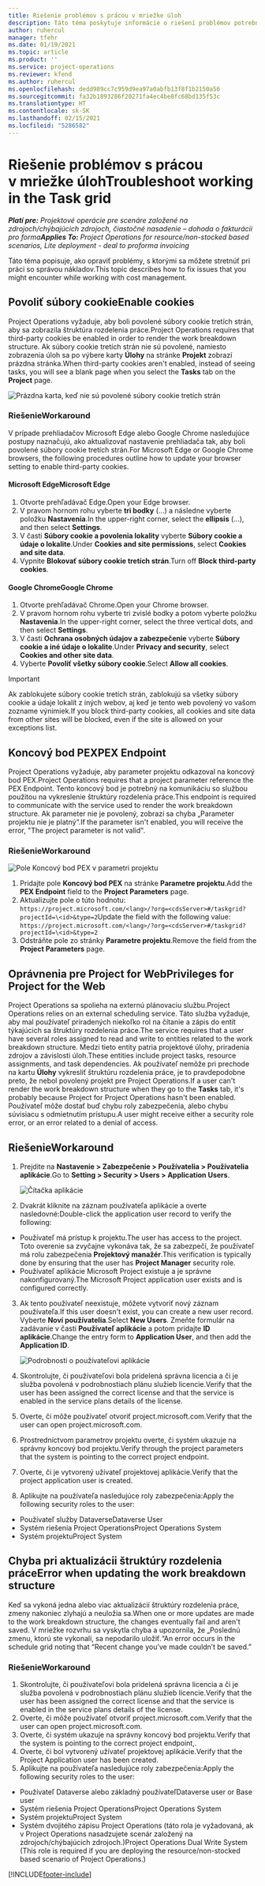 ```yaml
---
title: Riešenie problémov s prácou v mriežke úloh
description: Táto téma poskytuje informácie o riešení problémov potrebných pri práci v mriežke úloh.
author: ruhercul
manager: tfehr
ms.date: 01/19/2021
ms.topic: article
ms.product: ''
ms.service: project-operations
ms.reviewer: kfend
ms.author: ruhercul
ms.openlocfilehash: dedd989cc7c959d9ea97a0abfb13f8f1b2150a56
ms.sourcegitcommit: fa32b1893286f20271fa4ec4be8fc68bd135f53c
ms.translationtype: HT
ms.contentlocale: sk-SK
ms.lasthandoff: 02/15/2021
ms.locfileid: "5286582"
---
```

# <a name="troubleshoot-working-in-the-task-grid"></a><span data-ttu-id="a43a4-103">Riešenie problémov s prácou v mriežke úloh</span><span class="sxs-lookup"><span data-stu-id="a43a4-103">Troubleshoot working in the Task grid</span></span> 

<span data-ttu-id="a43a4-104">_**Platí pre:** Projektové operácie pre scenáre založené na zdrojoch/chýbajúcich zdrojoch, čiastočné nasadenie – dohoda o fakturácii pro forma_</span><span class="sxs-lookup"><span data-stu-id="a43a4-104">_**Applies To:** Project Operations for resource/non-stocked based scenarios, Lite deployment - deal to proforma invoicing_</span></span>

<span data-ttu-id="a43a4-105">Táto téma popisuje, ako opraviť problémy, s ktorými sa môžete stretnúť pri práci so správou nákladov.</span><span class="sxs-lookup"><span data-stu-id="a43a4-105">This topic describes how to fix issues that you might encounter while working with cost management.</span></span>

## <a name="enable-cookies"></a><span data-ttu-id="a43a4-106">Povoliť súbory cookie</span><span class="sxs-lookup"><span data-stu-id="a43a4-106">Enable cookies</span></span>

<span data-ttu-id="a43a4-107">Project Operations vyžaduje, aby boli povolené súbory cookie tretích strán, aby sa zobrazila štruktúra rozdelenia práce.</span><span class="sxs-lookup"><span data-stu-id="a43a4-107">Project Operations requires that third-party cookies be enabled in order to render the work breakdown structure.</span></span> <span data-ttu-id="a43a4-108">Ak súbory cookie tretích strán nie sú povolené, namiesto zobrazenia úloh sa po výbere karty **Úlohy** na stránke **Projekt** zobrazí prázdna stránka.</span><span class="sxs-lookup"><span data-stu-id="a43a4-108">When third-party cookies aren't enabled, instead of seeing tasks, you will see a blank page when you select the **Tasks** tab on the **Project** page.</span></span>

![Prázdna karta, keď nie sú povolené súbory cookie tretích strán](media/blankschedule.png)


### <a name="workaround"></a><span data-ttu-id="a43a4-110">Riešenie</span><span class="sxs-lookup"><span data-stu-id="a43a4-110">Workaround</span></span>
<span data-ttu-id="a43a4-111">V prípade prehliadačov Microsoft Edge alebo Google Chrome nasledujúce postupy naznačujú, ako aktualizovať nastavenie prehliadača tak, aby boli povolené súbory cookie tretích strán.</span><span class="sxs-lookup"><span data-stu-id="a43a4-111">For Microsoft Edge or Google Chrome browsers, the following procedures outline how to update your browser setting to enable third-party cookies.</span></span>

#### <a name="microsoft-edge"></a><span data-ttu-id="a43a4-112">Microsoft Edge</span><span class="sxs-lookup"><span data-stu-id="a43a4-112">Microsoft Edge</span></span>

1. <span data-ttu-id="a43a4-113">Otvorte prehľadávač Edge.</span><span class="sxs-lookup"><span data-stu-id="a43a4-113">Open your Edge browser.</span></span>
2. <span data-ttu-id="a43a4-114">V pravom hornom rohu vyberte **tri bodky** (...) a následne vyberte položku **Nastavenia**.</span><span class="sxs-lookup"><span data-stu-id="a43a4-114">In the upper-right corner, select the **ellipsis** (...), and then select **Settings**.</span></span>
3. <span data-ttu-id="a43a4-115">V časti **Súbory cookie a povolenia lokality** vyberte **Súbory cookie a údaje o lokalite**.</span><span class="sxs-lookup"><span data-stu-id="a43a4-115">Under **Cookies and site permissions**, select **Cookies and site data**.</span></span>
4. <span data-ttu-id="a43a4-116">Vypnite **Blokovať súbory cookie tretích strán**.</span><span class="sxs-lookup"><span data-stu-id="a43a4-116">Turn off **Block third-party cookies**.</span></span>

#### <a name="google-chrome"></a><span data-ttu-id="a43a4-117">Google Chrome</span><span class="sxs-lookup"><span data-stu-id="a43a4-117">Google Chrome</span></span>

1. <span data-ttu-id="a43a4-118">Otvorte prehľadávač Chrome.</span><span class="sxs-lookup"><span data-stu-id="a43a4-118">Open your Chrome browser.</span></span>
2. <span data-ttu-id="a43a4-119">V pravom hornom rohu vyberte tri zvislé bodky a potom vyberte položku **Nastavenia**.</span><span class="sxs-lookup"><span data-stu-id="a43a4-119">In the upper-right corner, select the three vertical dots, and then select **Settings**.</span></span>
3. <span data-ttu-id="a43a4-120">V časti **Ochrana osobných údajov a zabezpečenie** vyberte **Súbory cookie a iné údaje o lokalite**.</span><span class="sxs-lookup"><span data-stu-id="a43a4-120">Under **Privacy and security**, select **Cookies and other site data**.</span></span>
4. <span data-ttu-id="a43a4-121">Vyberte **Povoliť všetky súbory cookie**.</span><span class="sxs-lookup"><span data-stu-id="a43a4-121">Select **Allow all cookies**.</span></span>

> [!IMPORTANT]
> <span data-ttu-id="a43a4-122">Ak zablokujete súbory cookie tretích strán, zablokujú sa všetky súbory cookie a údaje lokalít z iných webov, aj keď je tento web povolený vo vašom zozname výnimiek.</span><span class="sxs-lookup"><span data-stu-id="a43a4-122">If you block third-party cookies, all cookies and site data from other sites will be blocked, even if the site is allowed on your exceptions list.</span></span>

## <a name="pex-endpoint"></a><span data-ttu-id="a43a4-123">Koncový bod PEX</span><span class="sxs-lookup"><span data-stu-id="a43a4-123">PEX Endpoint</span></span>

<span data-ttu-id="a43a4-124">Project Operations vyžaduje, aby parameter projektu odkazoval na koncový bod PEX.</span><span class="sxs-lookup"><span data-stu-id="a43a4-124">Project Operations requires that a project parameter reference the PEX Endpoint.</span></span> <span data-ttu-id="a43a4-125">Tento koncový bod je potrebný na komunikáciu so službou použitou na vykreslenie štruktúry rozdelenia práce.</span><span class="sxs-lookup"><span data-stu-id="a43a4-125">This endpoint is required to communicate with the service used to render the work breakdown structure.</span></span> <span data-ttu-id="a43a4-126">Ak parameter nie je povolený, zobrazí sa chyba „Parameter projektu nie je platný“.</span><span class="sxs-lookup"><span data-stu-id="a43a4-126">If the parameter isn't enabled, you will receive the error, "The project parameter is not valid".</span></span> 

### <a name="workaround"></a><span data-ttu-id="a43a4-127">Riešenie</span><span class="sxs-lookup"><span data-stu-id="a43a4-127">Workaround</span></span>
 ![Pole Koncový bod PEX v parametri projektu](media/projectparameter.png)

1. <span data-ttu-id="a43a4-129">Pridajte pole **Koncový bod PEX** na stránke **Parametre projektu**.</span><span class="sxs-lookup"><span data-stu-id="a43a4-129">Add the **PEX Endpoint** field to the **Project Parameters** page.</span></span>
2. <span data-ttu-id="a43a4-130">Aktualizujte pole o túto hodnotu: `https://project.microsoft.com/<lang>/?org=<cdsServer>#/taskgrid?projectId=\<id>&type=2`</span><span class="sxs-lookup"><span data-stu-id="a43a4-130">Update the field with the following value: `https://project.microsoft.com/<lang>/?org=<cdsServer>#/taskgrid?projectId=\<id>&type=2`</span></span>
3. <span data-ttu-id="a43a4-131">Odstráňte pole zo stránky **Parametre projektu**.</span><span class="sxs-lookup"><span data-stu-id="a43a4-131">Remove the field from the **Project Parameters** page.</span></span>

## <a name="privileges-for-project-for-the-web"></a><span data-ttu-id="a43a4-132">Oprávnenia pre Project for Web</span><span class="sxs-lookup"><span data-stu-id="a43a4-132">Privileges for Project for the Web</span></span>

<span data-ttu-id="a43a4-133">Project Operations sa spolieha na externú plánovaciu službu.</span><span class="sxs-lookup"><span data-stu-id="a43a4-133">Project Operations relies on an external scheduling service.</span></span> <span data-ttu-id="a43a4-134">Táto služba vyžaduje, aby mal používateľ priradených niekoľko rol na čítanie a zápis do entít týkajúcich sa štruktúry rozdelenia práce.</span><span class="sxs-lookup"><span data-stu-id="a43a4-134">The service requires that a user have several roles assigned to read and write to entities related to the work breakdown structure.</span></span> <span data-ttu-id="a43a4-135">Medzi tieto entity patria projektové úlohy, priradenia zdrojov a závislosti úloh.</span><span class="sxs-lookup"><span data-stu-id="a43a4-135">These entities include project tasks, resource assignments, and task dependencies.</span></span> <span data-ttu-id="a43a4-136">Ak používateľ nemôže pri prechode na kartu **Úlohy** vykresliť štruktúru rozdelenia práce, je to pravdepodobne preto, že nebol povolený projekt pre Project Operations.</span><span class="sxs-lookup"><span data-stu-id="a43a4-136">If a user can't render the work breakdown structure when they go to the **Tasks** tab, it's probably because Project for Project Operations hasn't been enabled.</span></span> <span data-ttu-id="a43a4-137">Používateľ môže dostať buď chybu roly zabezpečenia, alebo chybu súvisiacu s odmietnutím prístupu.</span><span class="sxs-lookup"><span data-stu-id="a43a4-137">A user might receive either a security role error, or an error related to a denial of access.</span></span>


## <a name="workaround"></a><span data-ttu-id="a43a4-138">Riešenie</span><span class="sxs-lookup"><span data-stu-id="a43a4-138">Workaround</span></span>

1. <span data-ttu-id="a43a4-139">Prejdite na **Nastavenie > Zabezpečenie > Používatelia > Používatelia aplikácie**.</span><span class="sxs-lookup"><span data-stu-id="a43a4-139">Go to **Setting > Security > Users > Application Users**.</span></span>  

   ![Čítačka aplikácie](media/applicationuser.jpg)
   
2. <span data-ttu-id="a43a4-141">Dvakrát kliknite na záznam používateľa aplikácie a overte nasledovné:</span><span class="sxs-lookup"><span data-stu-id="a43a4-141">Double-click the application user record to verify the following:</span></span>

 - <span data-ttu-id="a43a4-142">Používateľ má prístup k projektu.</span><span class="sxs-lookup"><span data-stu-id="a43a4-142">The user has access to the project.</span></span> <span data-ttu-id="a43a4-143">Toto overenie sa zvyčajne vykonáva tak, že sa zabezpečí, že používateľ má rolu zabezpečenia **Projektový manažér**.</span><span class="sxs-lookup"><span data-stu-id="a43a4-143">This verification is typically done by ensuring that the user has **Project Manager** security role.</span></span>
 - <span data-ttu-id="a43a4-144">Používateľ aplikácie Microsoft Project existuje a je správne nakonfigurovaný.</span><span class="sxs-lookup"><span data-stu-id="a43a4-144">The Microsoft Project application user exists and is configured correctly.</span></span>
 
3. <span data-ttu-id="a43a4-145">Ak tento používateľ neexistuje, môžete vytvoriť nový záznam používateľa.</span><span class="sxs-lookup"><span data-stu-id="a43a4-145">If this user doesn't exist, you can create a new user record.</span></span> <span data-ttu-id="a43a4-146">Vyberte **Noví používatelia**.</span><span class="sxs-lookup"><span data-stu-id="a43a4-146">Select **New Users**.</span></span> <span data-ttu-id="a43a4-147">Zmeňte formulár na zadávanie v časti **Používateľ aplikácie** a potom pridajte **ID aplikácie**.</span><span class="sxs-lookup"><span data-stu-id="a43a4-147">Change the entry form to **Application User**, and then add the **Application ID**.</span></span>

   ![Podrobnosti o používateľovi aplikácie](media/applicationuserdetails.jpg)

4. <span data-ttu-id="a43a4-149">Skontrolujte, či používateľovi bola pridelená správna licencia a či je služba povolená v podrobnostiach plánu služieb licencie.</span><span class="sxs-lookup"><span data-stu-id="a43a4-149">Verify that the user has been assigned the correct license and that the service is enabled in the service plans details of the license.</span></span>
5. <span data-ttu-id="a43a4-150">Overte, či môže používateľ otvoriť project.microsoft.com.</span><span class="sxs-lookup"><span data-stu-id="a43a4-150">Verify that the user can open project.microsoft.com.</span></span>
6. <span data-ttu-id="a43a4-151">Prostredníctvom parametrov projektu overte, či systém ukazuje na správny koncový bod projektu.</span><span class="sxs-lookup"><span data-stu-id="a43a4-151">Verify through the project parameters that the system is pointing to the correct project endpoint.</span></span>
7. <span data-ttu-id="a43a4-152">Overte, či je vytvorený užívateľ projektovej aplikácie.</span><span class="sxs-lookup"><span data-stu-id="a43a4-152">Verify that the project application user is created.</span></span>
8. <span data-ttu-id="a43a4-153">Aplikujte na používateľa nasledujúce roly zabezpečenia:</span><span class="sxs-lookup"><span data-stu-id="a43a4-153">Apply the following security roles to the user:</span></span>

  - <span data-ttu-id="a43a4-154">Používateľ služby Dataverse</span><span class="sxs-lookup"><span data-stu-id="a43a4-154">Dataverse User</span></span>
  - <span data-ttu-id="a43a4-155">Systém riešenia Project Operations</span><span class="sxs-lookup"><span data-stu-id="a43a4-155">Project Operations System</span></span>
  - <span data-ttu-id="a43a4-156">Systém projektu</span><span class="sxs-lookup"><span data-stu-id="a43a4-156">Project System</span></span>

## <a name="error-when-updating-the-work-breakdown-structure"></a><span data-ttu-id="a43a4-157">Chyba pri aktualizácii štruktúry rozdelenia práce</span><span class="sxs-lookup"><span data-stu-id="a43a4-157">Error when updating the work breakdown structure</span></span>

<span data-ttu-id="a43a4-158">Keď sa vykoná jedna alebo viac aktualizácií štruktúry rozdelenia práce, zmeny nakoniec zlyhajú a neuložia sa.</span><span class="sxs-lookup"><span data-stu-id="a43a4-158">When one or more updates are made to the work breakdown structure, the changes eventually fail and aren't saved.</span></span> <span data-ttu-id="a43a4-159">V mriežke rozvrhu sa vyskytla chyba a upozornila, že „Poslednú zmenu, ktorú ste vykonali, sa nepodarilo uložiť.“</span><span class="sxs-lookup"><span data-stu-id="a43a4-159">An error occurs in the schedule grid noting that “Recent change you’ve made couldn’t be saved.”</span></span>

### <a name="workaround"></a><span data-ttu-id="a43a4-160">Riešenie</span><span class="sxs-lookup"><span data-stu-id="a43a4-160">Workaround</span></span>

1. <span data-ttu-id="a43a4-161">Skontrolujte, či používateľovi bola pridelená správna licencia a či je služba povolená v podrobnostiach plánu služieb licencie.</span><span class="sxs-lookup"><span data-stu-id="a43a4-161">Verify that the user has been assigned the correct license and that the service is enabled in the service plans details of the license.</span></span>
2. <span data-ttu-id="a43a4-162">Overte, či môže používateľ otvoriť project.microsoft.com.</span><span class="sxs-lookup"><span data-stu-id="a43a4-162">Verify that the user can open project.microsoft.com.</span></span>
3. <span data-ttu-id="a43a4-163">Overte, či systém ukazuje na správny koncový bod projektu.</span><span class="sxs-lookup"><span data-stu-id="a43a4-163">Verify that the system is pointing to the correct project endpoint,.</span></span>
4. <span data-ttu-id="a43a4-164">Overte, či bol vytvorený užívateľ projektovej aplikácie.</span><span class="sxs-lookup"><span data-stu-id="a43a4-164">Verify that the Project Application user has been created.</span></span>
5. <span data-ttu-id="a43a4-165">Aplikujte na používateľa nasledujúce roly zabezpečenia:</span><span class="sxs-lookup"><span data-stu-id="a43a4-165">Apply the following security roles to the user:</span></span>
  
  - <span data-ttu-id="a43a4-166">Používateľ Dataverse alebo základný používateľ</span><span class="sxs-lookup"><span data-stu-id="a43a4-166">Dataverse user or Base user</span></span>
  - <span data-ttu-id="a43a4-167">Systém riešenia Project Operations</span><span class="sxs-lookup"><span data-stu-id="a43a4-167">Project Operations System</span></span>
  - <span data-ttu-id="a43a4-168">Systém projektu</span><span class="sxs-lookup"><span data-stu-id="a43a4-168">Project System</span></span>
  - <span data-ttu-id="a43a4-169">Systém dvojitého zápisu Project Operations (táto rola je vyžadovaná, ak v Project Operations nasadzujete scenár založený na zdrojoch/chýbajúcich zdrojoch.)</span><span class="sxs-lookup"><span data-stu-id="a43a4-169">Project Operations Dual Write System (This role is required if you are deploying the resource/non-stocked based scenario of Project Operations.)</span></span>


[!INCLUDE[footer-include](../includes/footer-banner.md)]